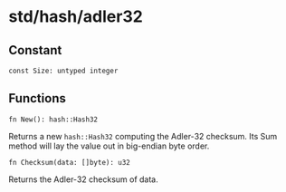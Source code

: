 # std/hash/adler32

## Constant

```
const Size: untyped integer
```

## Functions

```jule
fn New(): hash::Hash32
```
Returns a new `hash::Hash32` computing the Adler-32 checksum. Its Sum method will lay the value out in big-endian byte order.

```jule
fn Checksum(data: []byte): u32
```
Returns the Adler-32 checksum of data.